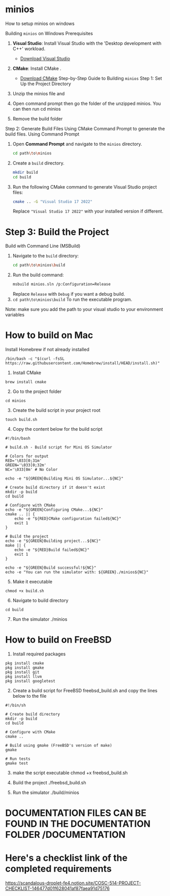 # minios
How to setup minios on windows

Building `minios` on Windows
Prerequisites
1. **Visual Studio**: Install Visual Studio with the 'Desktop development with C++' workload.
   - [Download Visual Studio](https://visualstudio.microsoft.com/)

2. **CMake**: Install CMake .
   - [Download CMake](https://cmake.org/download/)
Step-by-Step Guide to Building `minios`
Step 1: Set Up the Project Directory
1.	Unzip the minios file and 
2.	Open command prompt then go the folder of the unzipped minios. You can then run cd minios
3.	Remove the build folder

Step 2: Generate Build Files Using CMake
Command Prompt to generate the build files.
Using Command Prompt
1. Open **Command Prompt** and navigate to the `minios` directory.
   ```bash
   cd path\to\minios
   ```
2. Create a `build` directory.
   ```bash
   mkdir build
   cd build
   ```
3. Run the following CMake command to generate Visual Studio project files:
   ```bash
   cmake .. -G "Visual Studio 17 2022"
   ```
   Replace `"Visual Studio 17 2022"` with your installed version if different.

# Step 3: Build the Project
 Build with Command Line (MSBuild)

1. Navigate to the `build` directory:
   ```bash
   cd path\to\minios\build
   ```
2. Run the build command:
   ```bash
   msbuild minios.sln /p:Configuration=Release
   ```
   Replace `Release` with `Debug` if you want a debug build.
3. ```cd path\to\minios\build``` To run the executable program.

Note: make sure you add the path to your visual studio to your environment variables


# How to build on Mac

Install Homebrew if not already installed
```
/bin/bash -c "$(curl -fsSL https://raw.githubusercontent.com/Homebrew/install/HEAD/install.sh)"
```

1. Install CMake
```
brew install cmake
```

2. Go to the project folder
```
cd minios
```

3. Create the build script in your project root
```
touch build.sh
```

4. Copy the content below for the build script

```
#!/bin/bash

# build.sh - Build script for Mini OS Simulator

# Colors for output
RED='\033[0;31m'
GREEN='\033[0;32m'
NC='\033[0m' # No Color

echo -e "${GREEN}Building Mini OS Simulator...${NC}"

# Create build directory if it doesn't exist
mkdir -p build
cd build

# Configure with CMake
echo -e "${GREEN}Configuring CMake...${NC}"
cmake .. || {
    echo -e "${RED}CMake configuration failed${NC}"
    exit 1
}

# Build the project
echo -e "${GREEN}Building project...${NC}"
make || {
    echo -e "${RED}Build failed${NC}"
    exit 1
}

echo -e "${GREEN}Build successful!${NC}"
echo -e "You can run the simulator with: ${GREEN}./minios${NC}"
```
5. Make it executable
```
chmod +x build.sh
```

6. Navigate to build directory
```
cd build
```

7. Run the simulator
./minios

# How to build on FreeBSD

1. Install required packages
```
pkg install cmake
pkg install gmake
pkg install git
pkg install llvm
pkg install googletest
```

2. Create a build script for FreeBSD freebsd_build.sh and copy the lines below to the file 
```
#!/bin/sh

# Create build directory
mkdir -p build
cd build

# Configure with CMake
cmake ..

# Build using gmake (FreeBSD's version of make)
gmake

# Run tests
gmake test
```

3. make the script executable
chmod +x freebsd_build.sh

4. Build the project
./freebsd_build.sh

5. Run the simulator
./build/minios

# DOCUMENTATION FILES CAN BE FOUND IN THE DOCUMENTATION FOLDER /DOCUMENTATION

# Here's a checklist link of the completed requirements
https://scandalous-droplet-fe4.notion.site/COSC-514-PROJECT-CHECKLIST-146477d01f628041af87faea91d75176